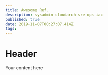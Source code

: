 ```yaml
---
title: Awesome Ref.
description: sysadmin cloudarch sre ops iac
published: true
date: 2019-11-07T00:27:07.414Z
tags: 
---
```


# Header
Your content here